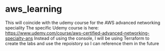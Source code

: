 # aws_learning
This will coincide with the udemy course for the AWS advanced networking speciality 
The specific Udemy course is here: https://www.udemy.com/course/aws-certified-advanced-networking-specialty-ans
Instead of using the console, I will be using Terraform to create the labs and use the repoistory so I can reference them in the future
